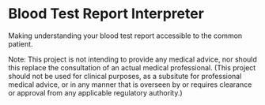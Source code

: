 # Blood Test Report Interpreter

Making understanding your blood test report accessible to the common patient. 

Note: This project is not intending to provide any medical advice, nor should this replace the consultation of an actual medical professional.
(This project should not be used for clinical purposes, as a subsitute for professional medical advice, or in any manner that is overseen by or requires clearance or approval from any applicable regulatory authority.)
